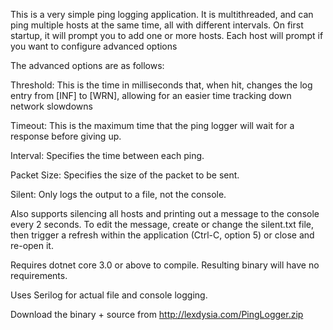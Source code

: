 This is a very simple ping logging application.
It is multithreaded, and can ping multiple hosts at the same time, all with different intervals.
On first startup, it will prompt you to add one or more hosts.
Each host will prompt if you want to configure advanced options

The advanced options are as follows:

Threshold: This is the time in milliseconds that, when hit, changes the log entry from [INF] to [WRN], allowing for an easier time tracking down network slowdowns

Timeout: This is the maximum time that the ping logger will wait for a response before giving up. 

Interval: Specifies the time between each ping. 

Packet Size: Specifies the size of the packet to be sent. 

Silent: Only logs the output to a file, not the console.

Also supports silencing all hosts and printing out a message to the console every 2 seconds. 
To edit the message, create or change the silent.txt file, then trigger a refresh within the application (Ctrl-C, option 5) or close and re-open it.

Requires dotnet core 3.0 or above to compile. 
Resulting binary will have no requirements.

Uses Serilog for actual file and console logging. 

Download the binary + source from http://lexdysia.com/PingLogger.zip
